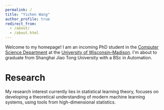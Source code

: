 ```yaml
---
permalink: /
title: "Yichen Wang"
author_profile: true
redirect_from: 
  - /about/
  - /about.html
---
```


Welcome to my homepage! I am an incoming PhD student in the [Computer Science Department](https://www.cs.wisc.edu/) at the [University of Wisconsin–Madison](https://www.wisc.edu/). I'm about to graduate from Shanghai Jiao Tong University with a BSc in Automation.

Research
======
My research interest currently lies in statistical learning theory, focuses on developing a theoretical understanding of modern machine learning systems, using tools from high-dimensional statistics.

